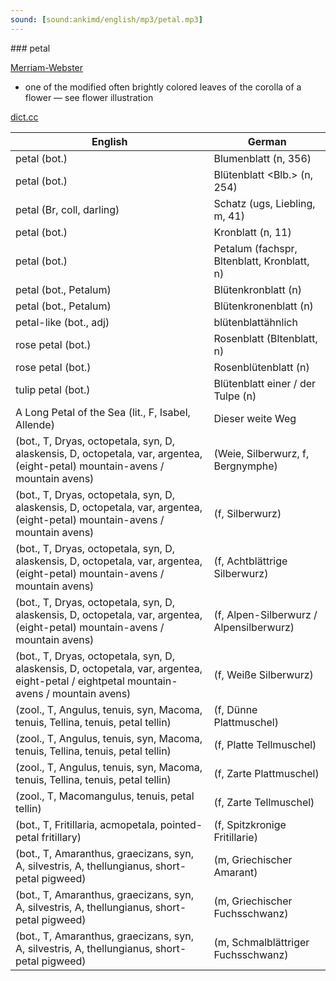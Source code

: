 ```yaml
---
sound: [sound:ankimd/english/mp3/petal.mp3]
---
```


\### petal

[Merriam-Webster](https://www.merriam-webster.com/dictionary/petal)

- one of the modified often brightly colored leaves of the corolla of a flower — see flower illustration

[dict.cc](https://www.dict.cc/petal)

| English        | German       |
| -------------- | ------------ |
| petal (bot.) | Blumenblatt (n, 356) |
| petal (bot.) | Blütenblatt <Blb.> (n, 254) |
| petal (Br, coll, darling) | Schatz (ugs, Liebling, m, 41) |
| petal (bot.) | Kronblatt (n, 11) |
| petal (bot.) | Petalum (fachspr, Bltenblatt, Kronblatt, n) |
| petal (bot., Petalum) | Blütenkronblatt (n) |
| petal (bot., Petalum) | Blütenkronenblatt (n) |
| petal-like (bot., adj) | blütenblattähnlich |
| rose petal (bot.) | Rosenblatt (Bltenblatt, n) |
| rose petal (bot.) | Rosenblütenblatt (n) |
| tulip petal (bot.) | Blütenblatt einer / der Tulpe (n) |
| A Long Petal of the Sea (lit., F, Isabel, Allende) | Dieser weite Weg |
|  (bot., T, Dryas, octopetala, syn, D, alaskensis, D, octopetala, var, argentea, (eight-petal) mountain-avens / mountain avens) |  (Weie, Silberwurz, f, Bergnymphe) |
|  (bot., T, Dryas, octopetala, syn, D, alaskensis, D, octopetala, var, argentea, (eight-petal) mountain-avens / mountain avens) |  (f, Silberwurz) |
|  (bot., T, Dryas, octopetala, syn, D, alaskensis, D, octopetala, var, argentea, (eight-petal) mountain-avens / mountain avens) |  (f, Achtblättrige Silberwurz) |
|  (bot., T, Dryas, octopetala, syn, D, alaskensis, D, octopetala, var, argentea, (eight-petal) mountain-avens / mountain avens) |  (f, Alpen-Silberwurz / Alpensilberwurz) |
|  (bot., T, Dryas, octopetala, syn, D, alaskensis, D, octopetala, var, argentea, eight-petal / eightpetal mountain-avens / mountain avens) |  (f, Weiße Silberwurz) |
|  (zool., T, Angulus, tenuis, syn, Macoma, tenuis, Tellina, tenuis, petal tellin) |  (f, Dünne Plattmuschel) |
|  (zool., T, Angulus, tenuis, syn, Macoma, tenuis, Tellina, tenuis, petal tellin) |  (f, Platte Tellmuschel) |
|  (zool., T, Angulus, tenuis, syn, Macoma, tenuis, Tellina, tenuis, petal tellin) |  (f, Zarte Plattmuschel) |
|  (zool., T, Macomangulus, tenuis, petal tellin) |  (f, Zarte Tellmuschel) |
|  (bot., T, Fritillaria, acmopetala, pointed-petal fritillary) |  (f, Spitzkronige Fritillarie) |
|  (bot., T, Amaranthus, graecizans, syn, A, silvestris, A, thellungianus, short-petal pigweed) |  (m, Griechischer Amarant) |
|  (bot., T, Amaranthus, graecizans, syn, A, silvestris, A, thellungianus, short-petal pigweed) |  (m, Griechischer Fuchsschwanz) |
|  (bot., T, Amaranthus, graecizans, syn, A, silvestris, A, thellungianus, short-petal pigweed) |  (m, Schmalblättriger Fuchsschwanz) |
